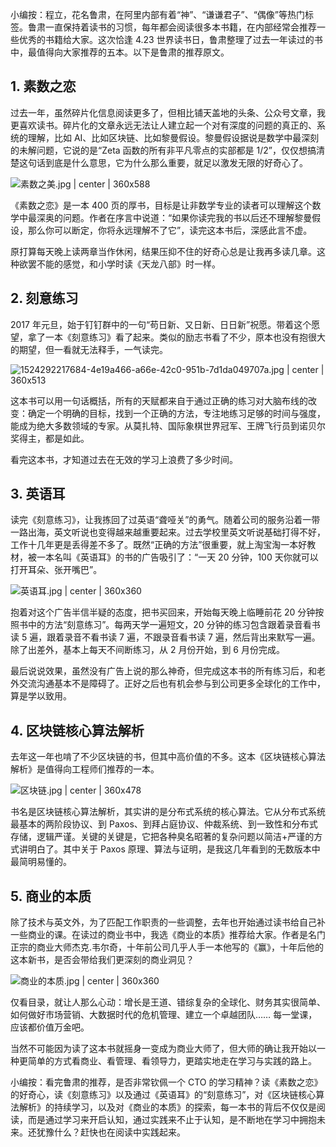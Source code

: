 小编按：程立，花名鲁肃，在阿里内部有着“神”、“谦谦君子”、“偶像”等热门标签。鲁肃一直保持着读书的习惯，每年都会阅读很多本书籍，在内部经常会推荐一些优秀的书籍给大家。这次恰逢 4.23 世界读书日，鲁肃整理了过去一年读过的书中，最值得向大家推荐的五本。以下是鲁肃的推荐原文。


## 1. 素数之恋

过去一年，虽然碎片化信息阅读更多了，但相比铺天盖地的头条、公众号文章，我更喜欢读书。碎片化的文章永远无法让人建立起一个对有深度的问题的真正的、系统的理解，比如 AI、比如区块链、比如黎曼假设。黎曼假设据说是数学中最深刻的未解问题，它说的是“Zeta 函数的所有非平凡零点的实部都是 1/2”，仅仅想搞清楚这句话到底是什么意思，它为什么那么重要，就足以激发无限的好奇心了。



![素数之美.jpg | center | 360x588](https://cdn.yuque.com/yuque/0/2018/jpeg/84145/1524297821284-985af6eb-582c-4994-842a-a3223efb934a.jpeg "")


《素数之恋》是一本 400 页的厚书，目标是让非数学专业的读者可以理解这个数学中最深奥的问题。作者在序言中说道：“如果你读完我的书以后还不理解黎曼假设，那么你可以断定，你将永远理解不了它”，读完这本书后，深感此言不虚。

原打算每天晚上读两章当作休闲，结果压抑不住的好奇心总是让我再多读几章。这种欲罢不能的感觉，和小学时读《天龙八部》时一样。


## 2. 刻意练习

2017 年元旦，始于钉钉群中的一句“苟日新、又日新、日日新”祝愿。带着这个愿望，拿了一本《刻意练习》看了起来。类似的励志书看了不少，原本也没有抱很大的期望，但一看就无法释手，一气读完。




![1524292217684-4e19a466-a66e-42c0-951b-7d1da049707a.jpg | center | 360x513](https://cdn.yuque.com/yuque/0/2018/jpeg/84145/1524297736151-4beb8706-dd67-4449-bc45-983a9e5ab9cf.jpeg "")


这本书可以用一句话概括，所有的天赋都来自于通过正确的练习对大脑布线的改变：确定一个明确的目标，找到一个正确的方法，专注地练习足够的时间与强度，能成为绝大多数领域的专家。从莫扎特、国际象棋世界冠军、王牌飞行员到诺贝尔奖得主，都是如此。

看完这本书，才知道过去在无效的学习上浪费了多少时间。


## 3. 英语耳

读完《刻意练习》，让我拣回了过英语“聋哑关”的勇气。随着公司的服务沿着一带一路出海，英文听说也变得越来越重要起来。过去学校里英文听说基础打得不好，工作十几年更是丢得差不多了。既然“正确的方法”很重要，就上淘宝淘一本好教材，被一本名叫《英语耳》的书的广告吸引了：“一天 20 分钟，100 天你就可以打开耳朵、张开嘴巴”。



![英语耳.jpg | center | 360x360](https://cdn.yuque.com/yuque/0/2018/jpeg/84145/1524297988114-a541be10-1cba-48e9-a032-46e4ec874424.jpeg "")


抱着对这个广告半信半疑的态度，把书买回来，开始每天晚上临睡前花 20 分钟按照书中的方法“刻意练习”。每两天学一遍短文，20 分钟的练习包含跟着录音看书读 5 遍，跟着录音不看书读 7 遍，不跟录音看书读 7 遍，然后背出来默写一遍。除了出差外，基本上每天不间断练习，从 2 月份开始，到 6 月份完成。

最后说说效果，虽然没有广告上说的那么神奇，但完成这本书的所有练习后，和老外交流沟通基本不是障碍了。正好之后也有机会参与到公司更多全球化的工作中，算是学以致用。


## 4. 区块链核心算法解析

去年这一年也啃了不少区块链的书，但其中高价值的不多。这本《区块链核心算法解析》是值得向工程师们推荐的一本。



![区块链.jpg | center | 360x478](https://cdn.yuque.com/yuque/0/2018/jpeg/84145/1524298090161-de6e3158-890d-4c77-9783-a63fcab0d25b.jpeg "")


书名是区块链核心算法解析，其实讲的是分布式系统的核心算法。它从分布式系统最基本的两阶段协议、到 Paxos、到拜占庭协议、仲裁系统、到一致性和分布式存储，逻辑严谨。关键的关键是，它把各种臭名昭著的复杂问题以简洁+严谨的方式讲明白了。其中关于 Paxos 原理、算法与证明，是我这几年看到的无数版本中最简明易懂的。


## 5. 商业的本质

除了技术与英文外，为了匹配工作职责的一些调整，去年也开始通过读书给自己补一些商业的课。在读过的商业书中，我选《商业的本质》推荐给大家。作者是名门正宗的商业大师杰克.韦尔奇，十年前公司几乎人手一本他写的《赢》，十年后他的这本新书，是否会带给我们更深刻的商业洞见？



![商业的本质.jpg | center | 360x360](https://cdn.yuque.com/yuque/0/2018/jpeg/84145/1524298182825-943058d0-107f-4655-9753-f39374d64d7a.jpeg "")


仅看目录，就让人那么心动：增长是王道、错综复杂的全球化、财务其实很简单、如何做好市场营销、大数据时代的危机管理、建立一个卓越团队…… 每一堂课，应该都价值万金吧。

当然不可能因为读了这本书就摇身一变成为商业大师了，但大师的确让我开始以一种更简单的方式看商业、看管理、看领导力，更踏实地走在学习与实践的路上。


小编按：看完鲁肃的推荐，是否非常钦佩一个 CTO 的学习精神？读《素数之恋》的好奇心，读《刻意练习》以及通过《英语耳》的“刻意练习”，对《区块链核心算法解析》的持续学习，以及对《商业的本质》的探索，每一本书的背后不仅仅是阅读，而是通过学习来开启认知，通过实践来不止于认知，是不断地在学习中拥抱未来。还犹豫什么？赶快也在阅读中实践起来。


